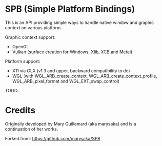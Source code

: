# SPB (Simple Platform Bindings)

This is an API providing simple ways to handle native window and graphic context on various platform.

Graphic context support:
- OpenGL
- Vulkan (surface creation for Windows, Xlib, XCB and Metal)

Platform support:

- X11 via GLX (v1.3 and upper, backward compatibility to do)
- WGL (with WGL_ARB_create_context, WGL_ARB_create_context_profile, WGL_ARB_pixel_format and WGL_EXT_swap_control)

TODO:
 
# Credits
Originally developed by Mary Guillemard (aka marysaka) and is a continuation of her works.

Forked from: https://github.com/marysaka/SPB

